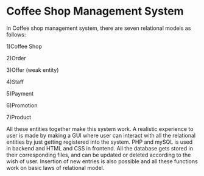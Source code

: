 # Coffee Shop Management System

In Coffee shop management system, there are seven relational models as follows:

1)Coffee Shop

2)Order

3)Offer (weak entity)

4)Staff

5)Payment

6)Promotion

7)Product

All these entities together make this system work. A realistic experience to user is made by making a GUI where user can interact with all the relational entities by just getting registered into the system. PHP and mySQL is used in backend and HTML and CSS in frontend.
All the database gets stored in their corresponding files, and can be updated or deleted according to the wish of user. Insertion of new entries is also possible and all these functions work on basic laws of relational model.
